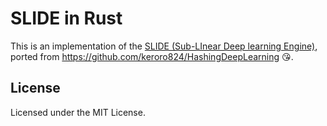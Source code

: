 # SLIDE in Rust

This is an implementation of the [SLIDE (Sub-LInear Deep learning Engine)](https://arxiv.org/abs/1903.03129), ported from https://github.com/keroro824/HashingDeepLearning :kissing_heart:.

## License

Licensed under the MIT License.
